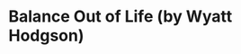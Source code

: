 <!--
id: 17171178008
link: http://tumblr.atmos.org/post/17171178008/balance-out-of-life-by-wyatt-hodgson
slug: balance-out-of-life-by-wyatt-hodgson
date: Mon Feb 06 2012 13:54:59 GMT-0800 (PST)
publish: 2012-02-06
tags: 
title: Balance Out of Life (by Wyatt Hodgson)
-->


Balance Out of Life (by Wyatt Hodgson)
======================================




